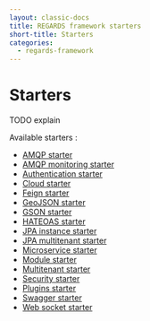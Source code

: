 ```yaml
---
layout: classic-docs
title: REGARDS framework starters
short-title: Starters
categories:
  - regards-framework
---
```


# Starters

TODO explain


Available starters :

  - [AMQP starter](/regards-framework/starters/amqp-starter/)
  - [AMQP monitoring starter](/regards-framework/starters/amqp-monitoring-starter/)
  - [Authentication starter](/regards-framework/starters/authentication-starter/)
  - [Cloud starter](/regards-framework/starters/cloud-starter/)
  - [Feign starter](/regards-framework/starters/feign-starter/)
  - [GeoJSON starter](/regards-framework/starters/geojson-starter/)
  - [GSON starter](/regards-framework/starters/gson-starter/)
  - [HATEOAS starter](/regards-framework/starters/hateoas-starter/)
  - [JPA instance starter](/regards-framework/starters/jpa-instance-starter/)
  - [JPA multitenant starter](/regards-framework/starters/jpa-multitenant-starter/)
  - [Microservice starter](/regards-framework/starters/microservice-starter/)
  - [Module starter](/regards-framework/starters/module-starter/)
  - [Multitenant starter](/regards-framework/starters/multitenant-starter/)
  - [Security starter](/regards-framework/starters/security-starter/)
  - [Plugins starter](/regards-framework/starters/plugins-starter/)
  - [Swagger starter](/regards-framework/starters/swagger-starter/)
  - [Web socket starter](/regards-framework/starters/websocket-starter/)
